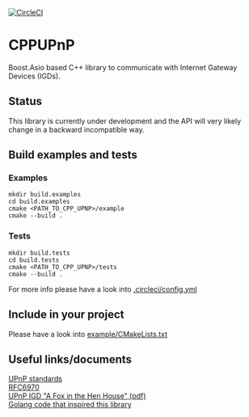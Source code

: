 [![CircleCI](https://circleci.com/gh/equalitie/cpp-upnp/tree/master.svg?style=shield)](https://circleci.com/gh/equalitie/cpp-upnp/tree/master)

# CPPUPnP

Boost.Asio based C++ library to communicate with Internet Gateway Devices (IGDs).

## Status

This library is currently under development and the API will very likely change
in a backward incompatible way.

## Build examples and tests

### Examples

    mkdir build.examples
    cd build.examples
    cmake <PATH_TO_CPP_UPNP>/example
    cmake --build .

### Tests

    mkdir build.tests
    cd build.tests
    cmake <PATH_TO_CPP_UPNP>/tests
    cmake --build .

For more info please have a look into [.circleci/config.yml](.circleci/config.yml)

## Include in your project

Please have a look into [example/CMakeLists.txt](example/CMakeLists.txt)

## Useful links/documents

[UPnP standards](https://openconnectivity.org/developer/specifications/upnp-resources/upnp/#standards)<br>
[RFC6970](https://tools.ietf.org/html/rfc6970)<br>
[UPnP IGD "A Fox in the Hen House" (pdf)](https://www.blackhat.com/presentations/bh-usa-08/Squire/BH_US_08_Squire_A_Fox_in_the_Hen_House%20White%20Paper.pdf)<br>
[Golang code that inspired this library](https://github.com/syncthing/syncthing/tree/master/lib/upnp)
